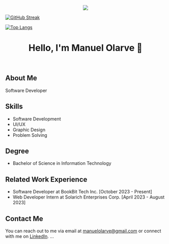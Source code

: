 <!-- ![github-contribution-grid-snake](https://user-images.githubusercontent.com/102523400/217305123-39ba95b3-c73f-4301-9d66-716a5824ca45.gif) -->
<!-- ![](https://media0.giphy.com/media/3otPorWLQJq5GmHRtu/giphy.gif) -->


<p align="center"> 
<!-- <a href=#><img src="contributions.svg"></a> -->
<picture>
<source 
  srcset="https://github-readme-stats.vercel.app/api?username=Olarvs&show_icons=true&theme=dark&count_private=true&card_width=1000"
  media="(prefers-color-scheme: dark)"
/>
<sourcel
  srcset="https://github-readme-stats.vercel.app/api?username=emannocum&show_icons=true&count_private=true&card_width=1000"
  media="(prefers-color-scheme: light), (prefers-color-scheme: no-preference)"
/>
<img src="https://github-readme-stats.vercel.app/api?username=emannocum&show_icons=true&count_private=true&card_width=1000"/>
</picture> 
  
  [![GitHub Streak](http://github-readme-streak-stats.herokuapp.com?user=Olarvs&theme=dark&background=000000)](https://git.io/streak-stats)
  
  [![Top Langs](https://github-readme-stats.vercel.app/api/top-langs/?username=Olarvs&layout=compact&theme=vision-friendly-dark)](https://github.com/anuraghazra/github-readme-stats)
  
<div align="center">

# Hello, I'm Manuel Olarve 👋

</div>

<br>

## About Me

Software Developer


## Skills

- Software Development
- UI/UX
- Graphic Design
- Problem Solving

## Degree

- Bachelor of Science in Information Technology

## Related Work Experience

- Software Developer at BookBit Tech Inc. [October 2023 - Present]
- Web Developer Intern at Solarich Enterprises Corp. [April 2023 - August 2023]
  
## Contact Me

You can reach out to me via email at [manuelolarve@gmail.com](mailto:manuelolarve@gmail.com) or connect with me on [LinkedIn](https://www.linkedin.com/in/manuelolarve).
...

<!-- <picture>
<source 
  srcset="[https://github-readme-stats.vercel.app/api/top-langs/?username=Olarvs&langs_count=8&hide=html&show_icons=true&theme=dark&count_private=true&card_width=1000"
  media="(prefers-color-scheme: dark)"
/>
<source
  srcset="https://github-readme-stats.vercel.app/api/top-langs/?username=Olarvs&langs_count=8&hide=html&show_icons=true&theme=dark&count_private=true&card_width=1000"
  media="(prefers-color-scheme: light), (prefers-color-scheme: no-preference)"
/>
<img src="https://github-readme-stats.vercel.app/api/top-langs/?username=Olarvs&langs_count=8&hide=html&show_icons=true&theme=dark&count_private=true&card_width=1000"/>
</picture>  -->


